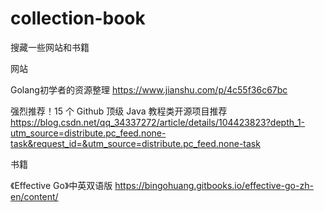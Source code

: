 # collection-book
搜藏一些网站和书籍

网站

Golang初学者的资源整理 https://www.jianshu.com/p/4c55f36c67bc

强烈推荐！15 个 Github 顶级 Java 教程类开源项目推荐 https://blog.csdn.net/qq_34337272/article/details/104423823?depth_1-utm_source=distribute.pc_feed.none-task&request_id=&utm_source=distribute.pc_feed.none-task

书籍

《Effective Go》中英双语版 https://bingohuang.gitbooks.io/effective-go-zh-en/content/
